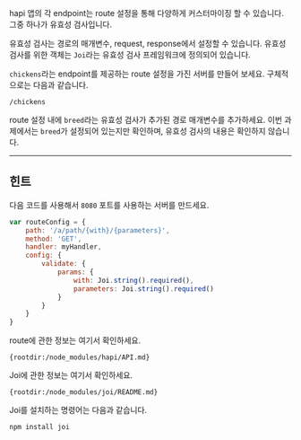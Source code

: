 hapi 앱의 각 endpoint는 route 설정을 통해 다양하게 커스터마이징 할 수 있습니다. 그중 하나가 유효성 검사입니다.

유효성 검사는 경로의 매개변수, request, response에서 설정할 수 있습니다. 유효성 검사를 위한 객체는 `Joi`라는 유효성 검사 프레임워크에 정의되어 있습니다.

`chickens`라는 endpoint를 제공하는 route 설정을 가진 서버를 만들어 보세요. 구체적으로는 다음과 같습니다.

```
/chickens
```

route 설정 내에 `breed`라는 유효성 검사가 추가된 경로 매개변수를 추가하세요. 이번 과제에서는 `breed`가 설정되어 있는지만 확인하며, 유효성 검사의 내용은 확인하지 않습니다.

-----------------------------------------------------------------
## 힌트

다음 코드를 사용해서 `8080` 포트를 사용하는 서버를 만드세요.

```js
var routeConfig = {
    path: '/a/path/{with}/{parameters}',
    method: 'GET',
    handler: myHandler,
    config: {
        validate: {
            params: {
                with: Joi.string().required(),
                parameters: Joi.string().required()
            }
        }
    }
}
```

route에 관한 정보는 여기서 확인하세요.

    {rootdir:/node_modules/hapi/API.md}

Joi에 관한 정보는 여기서 확인하세요.

    {rootdir:/node_modules/joi/README.md}

Joi를 설치하는 명령어는 다음과 같습니다.

```sh
npm install joi
```
